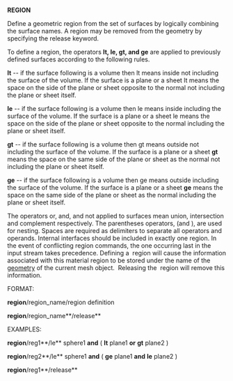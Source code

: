  **REGION**

  Define a geometric region from the set of surfaces by logically
  combining the surface names.  A region may be removed from the
  geometry by specifying the release keyword.
 
  To define a region, the operators **lt, le, gt, and ge** are applied
  to previously defined surfaces according to the following rules.
 
**lt** -- if the surface following is a volume then lt means
inside not including the surface of the volume. If the surface is
a plane or a sheet lt means the space on the side of the plane or
sheet opposite to the normal not including the plane or sheet
itself.


**le** -- if the surface following is a volume then le means
inside including the surface of the volume. If the surface is a
plane or a sheet le means the space on the side of the plane or
sheet opposite to the normal including the plane or sheet itself.

   
 **gt** -- if the surface following is a volume then gt means
   outside not including the surface of the volume. If the surface is
   a plane or a sheet **gt** means the space on the same side of the
   plane or sheet as the normal not including the plane or sheet
   itself.

   
 **ge** -- if the surface following is a volume then ge means
   outside including the surface of the volume. If the surface is a
   plane or a sheet **ge** means the space on the same side of the
   plane or sheet as the normal including the plane or sheet itself.

   The operators or, and, and not applied to surfaces mean union,
   intersection and complement respectively. The parentheses
   operators, (and ), are used for nesting. Spaces are required as
   delimiters to separate all operators and operands. Internal
   interfaces should be included in exactly one region. In the event
   of conflicting region commands, the one occurring last in the
   input stream takes precedence.
   Defining a  region will cause the information associated with this
   material region to be stored under the name of the
   [geometry](../geometries.md) of the current mesh object. 
   Releasing the  region will remove this information.

 FORMAT:

  **region**/region\_name/region definition
  
   **region**/region\_name**/release**

 EXAMPLES:

  **region**/reg1**/le** sphere1 **and** ( **lt** plane1 **or** **gt**
  plane2 )
  
  **region**/reg2**/le** sphere1 **and** ( **ge** plane1 **and**
  **le** plane2 )
  
  **region**/reg1**/release**
 
